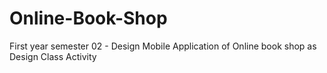 # Online-Book-Shop
First year semester 02 - Design Mobile Application of Online book shop as Design Class Activity
